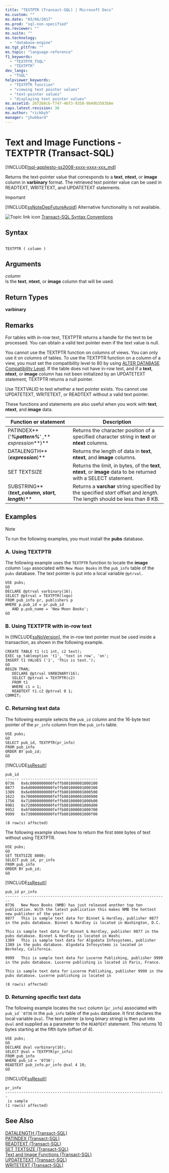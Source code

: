 ```yaml
---
title: "TEXTPTR (Transact-SQL) | Microsoft Docs"
ms.custom: ""
ms.date: "03/06/2017"
ms.prod: "sql-non-specified"
ms.reviewer: ""
ms.suite: ""
ms.technology: 
  - "database-engine"
ms.tgt_pltfrm: ""
ms.topic: "language-reference"
f1_keywords: 
  - "TEXTPTR_TSQL"
  - "TEXTPTR"
dev_langs: 
  - "TSQL"
helpviewer_keywords: 
  - "TEXTPTR function"
  - "viewing text pointer values"
  - "text-pointer values"
  - "displaying text pointer values"
ms.assetid: 2672b8cb-f747-46f3-9358-9b49b3583b8e
caps.latest.revision: 36
ms.author: "rickbyh"
manager: "jhubbard"
---
```

# Text and Image Functions - TEXTPTR (Transact-SQL)
[!INCLUDE[tsql-appliesto-ss2008-xxxx-xxxx-xxx_md](../../a9retired/includes/tsql-appliesto-ss2008-xxxx-xxxx-xxx-md.md)]

  Returns the text-pointer value that corresponds to a **text**, **ntext**, or **image** column in **varbinary** format. The retrieved text pointer value can be used in READTEXT, WRITETEXT, and UPDATETEXT statements.  
  
> [!IMPORTANT]  
>  [!INCLUDE[ssNoteDepFutureAvoid](../../database-engine/configure/windows/includes/ssnotedepfutureavoid-md.md)] Alternative functionality is not available.  
  
 ![Topic link icon](../../a9notintoc/media/topic-link.gif "Topic link icon") [Transact-SQL Syntax Conventions](../../t-sql/language-elements/transact-sql-syntax-conventions-transact-sql.md)  
  
## Syntax  
  
```  
  
TEXTPTR ( column )  
```  
  
## Arguments  
 *column*  
 Is the **text**, **ntext**, or **image** column that will be used.  
  
## Return Types  
 **varbinary**  
  
## Remarks  
 For tables with in-row text, TEXTPTR returns a handle for the text to be processed. You can obtain a valid text pointer even if the text value is null.  
  
 You cannot use the TEXTPTR function on columns of views. You can only use it on columns of tables. To use the TEXTPTR function on a column of a view, you must set the compatibility level to 80 by using [ALTER DATABASE Compatibility Level](../../t-sql/statements/alter-database-transact-sql-compatibility-level.md). If the table does not have in-row text, and if a **text**, **ntext**, or **image** column has not been initialized by an UPDATETEXT statement, TEXTPTR returns a null pointer.  
  
 Use TEXTVALID to test whether a text pointer exists. You cannot use UPDATETEXT, WRITETEXT, or READTEXT without a valid text pointer.  
  
 These functions and statements are also useful when you work with **text**, **ntext**, and **image** data.  
  
|Function or statement|Description|  
|---------------------------|-----------------|  
|PATINDEX**('***%pattern%***' ,** *expression***)**|Returns the character position of a specified character string in **text** or **ntext** columns.|  
|DATALENGTH**(***expression***)**|Returns the length of data in **text**, **ntext**, and **image** columns.|  
|SET TEXTSIZE|Returns the limit, in bytes, of the **text**, **ntext**, or **image** data to be returned with a SELECT statement.|  
|SUBSTRING**(***text_column*, *start*, *length***)**|Returns a **varchar** string specified by the specified *start* offset and *length*. The length should be less than 8 KB.|  
  
## Examples  
  
> [!NOTE]  
>  To run the following examples, you must install the **pubs** database.  
  
### A. Using TEXTPTR  
 The following example uses the `TEXTPTR` function to locate the **image** column `logo` associated with `New Moon Books` in the `pub_info` table of the `pubs` database. The text pointer is put into a local variable `@ptrval.`  
  
```  
USE pubs;  
GO  
DECLARE @ptrval varbinary(16);  
SELECT @ptrval = TEXTPTR(logo)  
FROM pub_info pr, publishers p  
WHERE p.pub_id = pr.pub_id   
   AND p.pub_name = 'New Moon Books';  
GO  
```  
  
### B. Using TEXTPTR with in-row text  
 In [!INCLUDE[ssNoVersion](../../a9notintoc/includes/ssnoversion-md.md)], the in-row text pointer must be used inside a transaction, as shown in the following example.  
  
```  
CREATE TABLE t1 (c1 int, c2 text);  
EXEC sp_tableoption 't1', 'text in row', 'on';  
INSERT t1 VALUES ('1', 'This is text.');  
GO  
BEGIN TRAN;  
   DECLARE @ptrval VARBINARY(16);  
   SELECT @ptrval = TEXTPTR(c2)  
   FROM t1  
   WHERE c1 = 1;  
   READTEXT t1.c2 @ptrval 0 1;  
COMMIT;  
```  
  
### C. Returning text data  
 The following example selects the `pub_id` column and the 16-byte text pointer of the `pr_info` column from the `pub_info` table.  
  
```  
USE pubs;  
GO  
SELECT pub_id, TEXTPTR(pr_info)  
FROM pub_info  
ORDER BY pub_id;  
GO  
```  
  
 [!INCLUDE[ssResult](../../relational-databases/includes/ssresult-md.md)]  
  
```  
pub_id                                      
------ ----------------------------------   
0736   0x6c0000000000feffb801000001000100   
0877   0x6d0000000000feffb801000001000300   
1389   0x6e0000000000feffb801000001000500   
1622   0x700000000000feffb801000001000900   
1756   0x710000000000feffb801000001000b00   
9901   0x720000000000feffb801000001000d00   
9952   0x6f0000000000feffb801000001000700   
9999   0x730000000000feffb801000001000f00   
  
(8 row(s) affected)  
```  
  
 The following example shows how to return the first `8000` bytes of text without using TEXTPTR.  
  
```  
USE pubs;  
GO  
SET TEXTSIZE 8000;  
SELECT pub_id, pr_info  
FROM pub_info  
ORDER BY pub_id;  
GO  
```  
  
 [!INCLUDE[ssResult](../../relational-databases/includes/ssresult-md.md)]  
  
```  
pub_id pr_info                                                                                                                                                                                                                                                           
------ -----------------------------------------------------------------  
0736   New Moon Books (NMB) has just released another top ten publication. With the latest publication this makes NMB the hottest new publisher of the year!                                                                                                             
0877   This is sample text data for Binnet & Hardley, publisher 0877 in the pubs database. Binnet & Hardley is located in Washington, D.C.  
  
This is sample text data for Binnet & Hardley, publisher 0877 in the pubs database. Binnet & Hardley is located in Washi   
1389   This is sample text data for Algodata Infosystems, publisher 1389 in the pubs database. Algodata Infosystems is located in Berkeley, California.  
  
9999   This is sample text data for Lucerne Publishing, publisher 9999 in the pubs database. Lucerne publishing is located in Paris, France.  
  
This is sample text data for Lucerne Publishing, publisher 9999 in the pubs database. Lucerne publishing is located in   
  
(8 row(s) affected)  
```  
  
### D. Returning specific text data  
 The following example locates the `text` column (`pr_info`) associated with `pub_id``0736` in the `pub_info` table of the `pubs` database. It first declares the local variable `@val`. The text pointer (a long binary string) is then put into `@val` and supplied as a parameter to the `READTEXT` statement. This returns 10 bytes starting at the fifth byte (offset of 4).  
  
```  
USE pubs;  
GO  
DECLARE @val varbinary(16);  
SELECT @val = TEXTPTR(pr_info)   
FROM pub_info  
WHERE pub_id = '0736';  
READTEXT pub_info.pr_info @val 4 10;  
GO  
```  
  
 [!INCLUDE[ssResult](../../relational-databases/includes/ssresult-md.md)]  
  
```  
pr_info                                                                                                                                                                                                                                                           
-----------------------------------------------------------------------  
 is sample  
(1 row(s) affected)  
```  
  
## See Also  
 [DATALENGTH &#40;Transact-SQL&#41;](../../t-sql/functions/datalength-transact-sql.md)   
 [PATINDEX &#40;Transact-SQL&#41;](../../t-sql/functions/patindex-transact-sql.md)   
 [READTEXT &#40;Transact-SQL&#41;](../../t-sql/queries/readtext-transact-sql.md)   
 [SET TEXTSIZE &#40;Transact-SQL&#41;](../../t-sql/statements/set-textsize-transact-sql.md)   
 [Text and Image Functions &#40;Transact-SQL&#41;](../../a9retired/text-and-image-functions-transact-sql.md)   
 [UPDATETEXT &#40;Transact-SQL&#41;](../../t-sql/queries/updatetext-transact-sql.md)   
 [WRITETEXT &#40;Transact-SQL&#41;](../../t-sql/queries/writetext-transact-sql.md)  
  
  